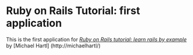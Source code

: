 # Ruby on Rails Tutorial: first application

This is the first application for 
[*Ruby on Rails tutorial: learn rails by example*](http://railstutorial.org/)
by [Michael Hartl] (http://michaelhartl/)
